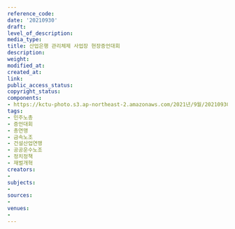 ```yaml
---
reference_code: 
date: '20210930'
draft: 
level_of_description: 
media_type: 
title: 산업은행 관리체제 사업장 현장증언대회
description: 
weight: 
modified_at: 
created_at: 
link: 
public_access_status: 
copyright_status: 
components:
- https://kctu-photo.s3.ap-northeast-2.amazonaws.com/2021년/9월/20210930-산업은행+관리체제+사업장+현장증언대회_민주노총_증언대회_총연맹_금속노조_건설산업연맹_공공운수노조_정치정책_재벌개혁/_R6Z0229.jpg
tags:
- 민주노총
- 증언대회
- 총연맹
- 금속노조
- 건설산업연맹
- 공공운수노조
- 정치정책
- 재벌개혁
creators:
- 
subjects:
- 
sources:
- 
venues:
- 
---
```

